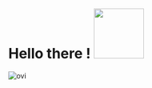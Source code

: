 <h1>
 Hello there !
  <img src="https://media.giphy.com/media/v1.Y2lkPTc5MGI3NjExMmg1MmpoZGxhczc3NGpmMnUzMDc4ODBnYThla2lvajV6d3llNnZ6eCZlcD12MV9pbnRlcm5hbF9naWZfYnlfaWQmY3Q9Zw/JIX9t2j0ZTN9S/giphy.gif" width="100"/>
</h1>

 



<img src="https://github-readme-stats.vercel.app/api/top-langs?username=madushadhanushka&show_icons=true&locale=en&layout=compact&theme=chartreuse-dark" alt="ovi" />
